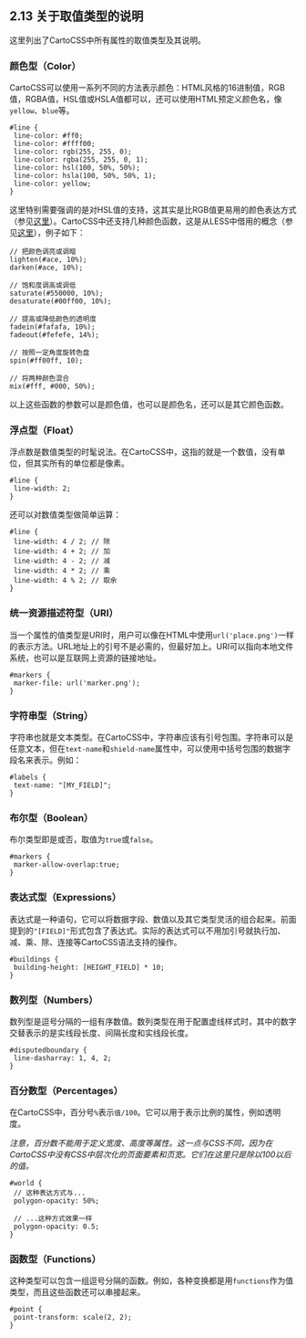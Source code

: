 ## 2.13 关于取值类型的说明

这里列出了CartoCSS中所有属性的取值类型及其说明。

### 颜色型（Color）

CartoCSS可以使用一系列不同的方法表示颜色：HTML风格的16进制值，RGB值，RGBA值，HSL值或HSLA值都可以，还可以使用HTML预定义颜色名，像`yellow`、`blue`等。

	
	#line {
	 line-color: #ff0;
	 line-color: #ffff00;
	 line-color: rgb(255, 255, 0);
	 line-color: rgba(255, 255, 0, 1);
	 line-color: hsl(100, 50%, 50%);
	 line-color: hsla(100, 50%, 50%, 1);
	 line-color: yellow;
	}
	

这里特别需要强调的是对HSL值的支持，这其实是比RGB值更易用的颜色表达方式（参见[这里](http://mothereffinghsl.com/)）。CartoCSS中还支持几种颜色函数，这是从LESS中借用的概念（参见[这里](http://lesscss.org/#-color-functions)），例子如下：

	
	// 把颜色调亮或调暗
	lighten(#ace, 10%);
	darken(#ace, 10%);
	
	// 饱和度调高或调低
	saturate(#550000, 10%);
	desaturate(#00ff00, 10%);
	
	// 提高或降低颜色的透明度
	fadein(#fafafa, 10%);
	fadeout(#fefefe, 14%);
	
	// 按照一定角度旋转色盘
	spin(#ff00ff, 10);
	
	// 将两种颜色混合
	mix(#fff, #000, 50%);
	

以上这些函数的参数可以是颜色值，也可以是颜色名，还可以是其它颜色函数。

### 浮点型（Float）

浮点数是数值类型的时髦说法。在CartoCSS中，这指的就是一个数值，没有单位，但其实所有的单位都是像素。

	
	#line {
	 line-width: 2;
	}
	

还可以对数值类型做简单运算：

	
	#line {
	 line-width: 4 / 2; // 除
	 line-width: 4 + 2; // 加
	 line-width: 4 - 2; // 减
	 line-width: 4 * 2; // 乘
	 line-width: 4 % 2; // 取余
	}
	

### 统一资源描述符型（URI）

当一个属性的值类型是URI时，用户可以像在HTML中使用`url('place.png')`一样的表示方法。URL地址上的引号不是必需的，但最好加上。URI可以指向本地文件系统，也可以是互联网上资源的链接地址。

	
	#markers {
	 marker-file: url('marker.png');
	}
	

### 字符串型（String）

字符串也就是文本类型。在CartoCSS中，字符串应该有引号包围。字符串可以是任意文本，但在`text-name`和`shield-name`属性中，可以使用中括号包围的数据字段名来表示。例如：

	
	#labels {
	 text-name: "[MY_FIELD]";
	}
	

### 布尔型（Boolean）

布尔类型即是或否，取值为`true`或`false`。

	
	#markers {
	 marker-allow-overlap:true;
	}
	

### 表达式型（Expressions）

表达式是一种语句，它可以将数据字段、数值以及其它类型灵活的组合起来。前面提到的`"[FIELD]"`形式包含了表达式。实际的表达式可以不用加引号就执行加、减、乘、除、连接等CartoCSS语法支持的操作。

	
	#buildings {
	 building-height: [HEIGHT_FIELD] * 10;
	}
	

### 数列型（Numbers）

数列型是逗号分隔的一组有序数值。数列类型在用于配置虚线样式时，其中的数字交替表示的是实线段长度、间隔长度和实线段长度。

	
	#disputedboundary {
	 line-dasharray: 1, 4, 2;
	}
	

### 百分数型（Percentages）

在CartoCSS中，百分号`%`表示`值/100`。它可以用于表示比例的属性，例如透明度。

_注意，百分数不能用于定义宽度、高度等属性。这一点与CSS不同，因为在CartoCSS中没有CSS中层次化的页面要素和页宽。它们在这里只是除以100以后的值。_

	
	#world {
	 // 这种表达方式与...
	 polygon-opacity: 50%;
	
	 // ...这种方式效果一样
	 polygon-opacity: 0.5;
	}
	

### 函数型（Functions）

这种类型可以包含一组逗号分隔的函数。例如，各种变换都是用`functions`作为值类型，而且这些函数还可以串接起来。

	
	#point {
	 point-transform: scale(2, 2);
	}
	
